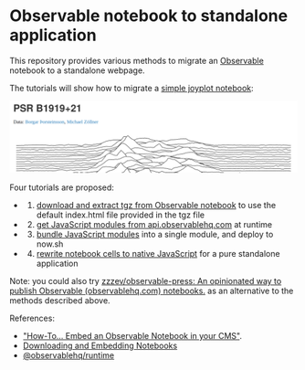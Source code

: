 # Observable notebook to standalone application

This repository provides various methods to migrate an
[Observable](https://observablehq.com/) notebook to a standalone webpage.

The tutorials will show how to migrate a
[simple joyplot notebook](https://observablehq.com/@mbostock/psr-b1919-21):

![Screenshot of a joyplot notebook](./assets/joyplot.png)

Four tutorials are proposed:

- 1. [download and extract tgz from Observable notebook](./1_default_index/README.md)
     to use the default index.html file provided in the tgz file
- 2. [get JavaScript modules from api.observablehq.com](./2_request_observable/README.md)
     at runtime
- 3. [bundle JavaScript modules](./3_bundle_js_module_and_deploy) into a single
     module, and deploy to now.sh
- 4. [rewrite notebook cells to native JavaScript](./4_rewrite_code/README.md)
     for a pure standalone application

Note: you could also try
[zzzev/observable-press: An opinionated way to publish Observable (observablehq.com) notebooks.](https://github.com/zzzev/observable-press)
as an alternative to the methods described above.

References:

- ["How-To… Embed an Observable Notebook in your CMS"](https://visionscarto.net/observable-jekyll/).
- [Downloading and Embedding Notebooks](https://observablehq.com/@observablehq/downloading-and-embedding-notebooks)
- [@observablehq/runtime](https://github.com/observablehq/runtime/blob/master/README.md)
